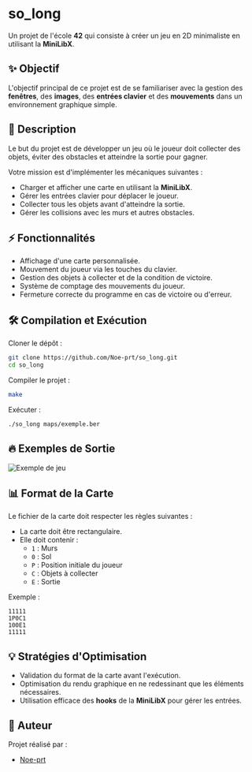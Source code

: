# so_long

Un projet de l'école **42** qui consiste à créer un jeu en 2D minimaliste en utilisant la **MiniLibX**.

## ✨ Objectif

L'objectif principal de ce projet est de se familiariser avec la gestion des **fenêtres**, des **images**, des **entrées clavier** et des **mouvements** dans un environnement graphique simple.

## 📝 Description

Le but du projet est de développer un jeu où le joueur doit collecter des objets, éviter des obstacles et atteindre la sortie pour gagner.

Votre mission est d'implémenter les mécaniques suivantes :

- Charger et afficher une carte en utilisant la **MiniLibX**.
- Gérer les entrées clavier pour déplacer le joueur.
- Collecter tous les objets avant d'atteindre la sortie.
- Gérer les collisions avec les murs et autres obstacles.

## ⚡ Fonctionnalités

- Affichage d'une carte personnalisée.
- Mouvement du joueur via les touches du clavier.
- Gestion des objets à collecter et de la condition de victoire.
- Système de comptage des mouvements du joueur.
- Fermeture correcte du programme en cas de victoire ou d'erreur.

## 🛠️ Compilation et Exécution

Cloner le dépôt :

```bash
git clone https://github.com/Noe-prt/so_long.git
cd so_long
```

Compiler le projet :

```bash
make
```

Exécuter :

```bash
./so_long maps/exemple.ber
```

## 🔥 Exemples de Sortie

![Exemple de jeu](https://i.ibb.co/Vpx0bffx/so-long.png)

## 📊 Format de la Carte

Le fichier de la carte doit respecter les règles suivantes :

- La carte doit être rectangulaire.
- Elle doit contenir :
  - `1` : Murs
  - `0` : Sol
  - `P` : Position initiale du joueur
  - `C` : Objets à collecter
  - `E` : Sortie

Exemple :

```
11111
1P0C1
100E1
11111
```

## 💡 Stratégies d'Optimisation

- Validation du format de la carte avant l'exécution.
- Optimisation du rendu graphique en ne redessinant que les éléments nécessaires.
- Utilisation efficace des **hooks** de la **MiniLibX** pour gérer les entrées.
  
## 👤 Auteur

Projet réalisé par :

- [Noe-prt](https://github.com/Noe-prt)

